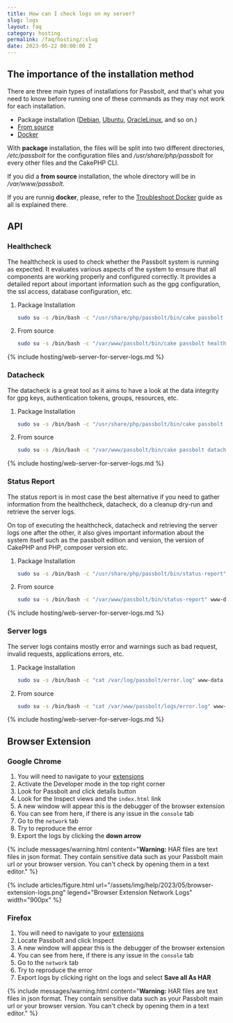 ```yaml
---
title: How can I check logs on my server?
slug: logs
layout: faq
category: hosting
permalink: /faq/hosting/:slug
date: 2023-05-22 00:00:00 Z
---
```


## The importance of the installation method
There are three main types of installations for Passbolt, and that's what you need to know before running one of these commands as they may not work for each installation.
- Package installation ([Debian](/hosting/install/ce/debian/debian.html), [Ubuntu](/hosting/install/ce/ubuntu/ubuntu.html), [OracleLinux](/hosting/install/ce/oraclelinux.html), and so on.)
- [From source](/hosting/install/ce/from-source.html)
- [Docker](/hosting/install/ce/docker.html)

With **package** installation, the files will be split into two different directories, */etc/passbolt* for the configuration files and */usr/share/php/passbolt* for every other files and the CakePHP CLI.

If you did a **from source** installation, the whole directory will be in */var/www/passbolt*.

If you are runnig **docker**, please, refer to the [Troubleshoot Docker](/faq/hosting/troubleshoot-docker) guide as all is explained there. 


## API
### Healthcheck
The healthcheck is used to check whether the Passbolt system is running as expected. It evaluates various aspects of the system to ensure that all components are working properly and configured correctly. It provides a detailed report about important information such as the gpg configuration, the ssl access, database configuration, etc. 

1. Package Installation 

    ```bash
    sudo su -s /bin/bash -c "/usr/share/php/passbolt/bin/cake passbolt healthcheck" www-data
    ```

2. From source

    ```bash
    sudo su -s /bin/bash -c "/var/www/passbolt/bin/cake passbolt healthcheck" www-data
    ```

{% include hosting/web-server-for-server-logs.md %}

### Datacheck 
The datacheck is a great tool as it aims to have a look at the data integrity for gpg keys, authentication tokens, groups, resources, etc.

1. Package Installation

    ```bash
    sudo su -s /bin/bash -c "/usr/share/php/passbolt/bin/cake passbolt datacheck" www-data
    ```

2. From source

    ```bash
    sudo su -s /bin/bash -c "/var/www/passbolt/bin/cake passbolt datacheck" www-data
    ```

{% include hosting/web-server-for-server-logs.md %}

### Status Report

The status report is in most case the best alternative if you need to gather information from the healthcheck, datacheck, do a cleanup dry-run and retrieve the server logs. 

On top of executing the healthcheck, datacheck and retrieving the server logs one after the other, it also gives important information about the system itself such as the passbolt edition and version, the version of CakePHP and PHP, composer version etc. 

1. Package Installation

    ```bash
    sudo su -s /bin/bash -c "/usr/share/php/passbolt/bin/status-report" www-data
    ```

2. From source

    ```bash
    sudo su -s /bin/bash -c "/var/www/passbolt/bin/status-report" www-data
    ```

{% include hosting/web-server-for-server-logs.md %}

### Server logs

The server logs contains mostly error and warnings such as bad request, invalid requests, applications errors, etc. 

1. Package Installation
    
    ```bash
    sudo su -s /bin/bash -c "cat /var/log/passbolt/error.log" www-data
    ```

2. From source
    ```bash
    sudo su -s /bin/bash -c "cat /var/www/passbolt/logs/error.log" www-data
    ```

{% include hosting/web-server-for-server-logs.md %}

## Browser Extension
### Google Chrome
1. You will need to navigate to your [extensions](chrome://extensions)
2. Activate the Developer mode in the top right corner
3. Look for Passbolt and click details button
4. Look for the Inspect views and the `index.html` link
5. A new window will appear this is the debugger of the browser extension
6. You can see from here, if there is any issue in the `console` tab
7. Go to the `network` tab
8. Try to reproduce the error
9. Export the logs by clicking the **down arrow**

{% include messages/warning.html
    content="**Warning:** HAR files are text files in json format. They contain sensitive data such as your Passbolt main url or your browser version. You can't check by opening them in a text editor."
%}

{%
    include articles/figure.html
    url="/assets/img/help/2023/05/browser-extension-logs.png"
    legend="Browser Extension Network Logs" width="900px"
%}

### Firefox
1. You will need to navigate to your [extensions](about:debugging#/runtime/this-firefox) 
2. Locate Passbolt and click Inspect
3. A new window will appear this is the debugger of the browser extension
4. You can see from here, if there is any issue in the `console` tab
7. Go to the `network` tab
8. Try to reproduce the error
9. Export logs by clicking right on the logs and select **Save all As HAR**

{% include messages/warning.html
    content="**Warning:** HAR files are text files in json format. They contain sensitive data such as your Passbolt main url or your browser version. You can't check by opening them in a text editor."
%}